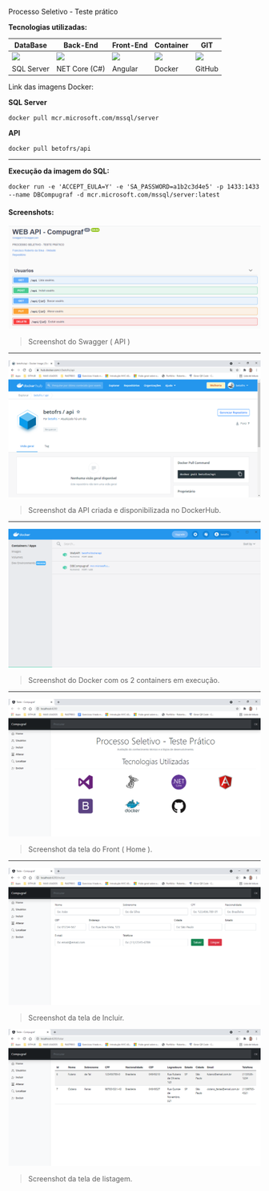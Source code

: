 Processo Seletivo - Teste prático



**Tecnologias utilizadas:**

| DataBase                                                     | Back-End                                                     | Front-End                                                    | Container                                                    | GIT                                                          |
| ------------------------------------------------------------ | ------------------------------------------------------------ | ------------------------------------------------------------ | ------------------------------------------------------------ | ------------------------------------------------------------ |
| ![](https://cdn.jsdelivr.net/gh/devicons/devicon/icons/microsoftsqlserver/microsoftsqlserver-plain.svg) | ![](https://cdn.jsdelivr.net/gh/devicons/devicon/icons/dotnetcore/dotnetcore-original.svg) | ![](https://cdn.jsdelivr.net/gh/devicons/devicon/icons/angularjs/angularjs-original.svg) | ![](https://cdn.jsdelivr.net/gh/devicons/devicon/icons/docker/docker-original-wordmark.svg) | ![](https://cdn.jsdelivr.net/gh/devicons/devicon/icons/github/github-original.svg) |
| SQL Server                                                   | NET Core (C#)                                                | Angular                                                      | Docker                                                       | GitHub                                                       |



Link das imagens Docker:

**SQL Server**

```
docker pull mcr.microsoft.com/mssql/server
```



**API**

```
docker pull betofrs/api
```



------



**Execução da imagem do SQL:**

```
docker run -e 'ACCEPT_EULA=Y' -e 'SA_PASSWORD=a1b2c3d4e5' -p 1433:1433 --name DBCompugraf -d mcr.microsoft.com/mssql/server:latest
```







#### Screenshots:

<img src="Screens\API-Swagger.png" style="zoom:100%;" />

> Screenshot do Swagger ( API )

------



![](Screens\DockerHub.png)

> Screenshot da API criada e disponibilizada no DockerHub.

------



![](Screens\Docker.png)

> Screenshot do Docker com os 2 containers em execução.

------



![](Screens\Front.png)

> Screenshot da tela do Front ( Home ).

------



![](Screens\Inclusão.png)

> Screenshot da tela de Incluir.



![](Screens\Listar.png)

> Screenshot da tela de listagem.

